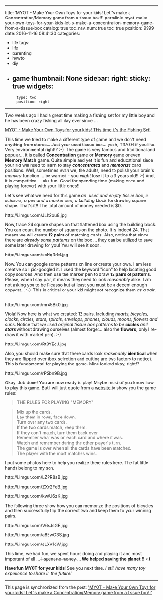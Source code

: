 
---
title: 'MYOT - Make Your Own Toys for your kids! Let''s make a Concentration/Memory game from a tissue box!!'
permlink: myot-make-your-own-toys-for-your-kids-let-s-make-a-concentration-memory-game-from-a-tissue-box
catalog: true
toc_nav_num: true
toc: true
position: 9999
date: 2016-11-16 08:41:30
categories:
- life
tags:
- life
- parenting
- howto
- diy
- game
thumbnail: None
sidebar:
    right:
        sticky: true
widgets:
    -
        type: toc
        position: right
---


<html>
<p>Two weeks ago I had a great time making a fishing set for my little boy and he has been crazy fishing all day ever since ...&nbsp;</p>
<p><a href="https://steemit.com/life/@deanliu/myot-make-your-own-toys-for-your-kids-this-time-it-s-the-fishing-set">MYOT - Make Your Own Toys for your kids! This time it's the Fishing Set!</a></p>
<p>This time we tried to make a different type of game and we don't need anything from stores... Just your used tissue box... yeah, TRASH if you like. Very environmental right!? :-) &nbsp;The game is very famous and traditional and popular... it is called <strong>Concentration </strong>game or <strong>Memory </strong>game or even <strong>Memory Match</strong> game. Quite simple and yet it is fun and educational since your kid will need to learn to stay <em><strong>concentrated</strong></em><em> </em>and <em><strong>memorize </strong></em>card positions. Well, sometimes <em>even </em>we, the adults, need to polish your brain's <em>memory </em>function ... be warned - you <em>might </em>lose it to a 3 years old!! :-) And, it is competitive ... aka fun. Good for spending time (making once and playing forever) with your little ones!!</p>
<p>Let's see what we need for this game:<em>an &nbsp;used and empty tissue box, a scissors, a pen and a marker pen, a building block</em> for drawing square shape. That's it!! The total amount of money needed is $0.&nbsp;</p>
<p>http://i.imgur.com/JLh2ou8.jpg&nbsp;</p>
<p>Now, trace 24 square shapes on that flattened box using the building block. You can count the number of squares on the photo. It is indeed 24. That means we will create <strong>12 pairs</strong> of matching cards. Also, notice that since there are <em>already some patterns</em> on the box ... they can be utilized to save some later drawing for you! You will see it soon.</p>
<p>http://i.imgur.com/xcNqRrM.jpg&nbsp;</p>
<p>Now. You can google some patterns on line or create your own. I am less creative so I pic-googled it. I used the keyword "icon" to help locating good copy sources. And then use the marker pen to draw <strong>12 pairs of patterns</strong>. Please, when I say pair, it means they need to look <em>reasonably </em>alike. I am not asking you to be Picasso but at least you must be a decent enough copycat... :-) &nbsp;This is critical or your kid might not recognize them <em>as a pair</em>. &nbsp;</p>
<p>http://i.imgur.com/mr45Bk0.jpg&nbsp;</p>
<p>Viola! Now here is what we created: 12 pairs. Including <em>hearts, bicycles, clocks, circles, stars, spirals, envelops, phones, clouds, moons, flowers and suns</em>. Notice that <em>we used original tissue box patterns to be </em><em><strong>circles </strong></em><em>and </em><em><strong>stars</strong></em><strong> </strong>without drawing ourselves (almost forget... also the <strong>flowers</strong>, only I re-draw it with market pen). :-)&nbsp;</p>
<p>http://i.imgur.com/Rt3YEcJ.jpg&nbsp;</p>
<p>Also, you should make sure that there cards look <em>reasonably </em><strong>identical </strong>when they are flipped over (box selection and cutting are two factors to notice). This is fundamental for playing the game. Mine looked okay, right!?&nbsp;</p>
<p>http://i.imgur.com/rPSbn9B.jpg&nbsp;</p>
<p>Okay! Job done! You are now ready to play! Maybe most of you know how to play this game. But I will just quote from a <a href="https://www.eduplace.com/ss/act/rules.html">website </a>to show you the game rules:&nbsp;</p>
<blockquote>THE RULES FOR PLAYING "MEMORY"</blockquote>
<blockquote>Mix up the cards.<br>
Lay them in rows, face down.<br>
Turn over any two cards.<br>
If the two cards match, keep them.<br>
If they don't match, turn them back over.<br>
Remember what was on each card and where it was.<br>
Watch and remember during the other player's turn.<br>
The game is over when all the cards have been matched.<br>
The player with the most matches wins.</blockquote>
<p>I put some photos here to help you realize there rules here.&nbsp;The fat little hands belong to my son.&nbsp;</p>
<p>http://i.imgur.com/LZPR8sB.jpg&nbsp;</p>
<p>http://i.imgur.com/ZXc2FeB.jpg&nbsp;</p>
<p>http://i.imgur.com/kwtU6zK.jpg&nbsp;</p>
<p>The following three show how you can memorize the positions of bicycles and then successfully flip the correct two and keep them to your winning pairs.&nbsp;</p>
<p>http://i.imgur.com/V6sJsGE.jpg&nbsp;</p>
<p>http://i.imgur.com/a8EwG3S.jpg&nbsp;</p>
<p>http://i.imgur.com/sLXV1cW.jpg&nbsp;</p>
<p>This time, we had fun, we spent hours doing and playing it and most important of all ...<del> I spent no money </del>... <strong>We helped saving the planet !! :-)</strong></p>
<p><strong>Have fun MYOT for your kids! </strong>See you next time. <em>I still have many toy experience to share in the future!</em>&nbsp;</p>
</html>

- - -

This page is synchronized from the post: ['MYOT - Make Your Own Toys for your kids! Let''s make a Concentration/Memory game from a tissue box!!'](https://steemit.com/@deanliu/myot-make-your-own-toys-for-your-kids-let-s-make-a-concentration-memory-game-from-a-tissue-box)
